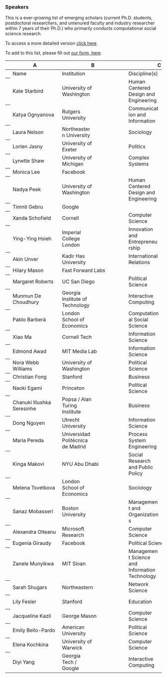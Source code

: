 ### Speakers

This is a ever-growing list of emerging scholars (current Ph.D. students, postdoctoral researchers, and untenured faculty and industry researcher within 7 years of their Ph.D.) who primarily conducts computational social science research.

To access a more detailed version [click here](https://docs.google.com/spreadsheets/d/1ckz3M-dA8n0xEgAHjYzPzpEWRKrnJmFjjqO0WzWU7Ug/edit?usp=sharing).

To add to this list, please fill out [our form, here](https://goo.gl/forms/LudyBngOx7C91x7x2). 

<table class="waffle" cellspacing="0" cellpadding="0"><thead><tr><th class="row-header freezebar-origin-ltr"></th><th id="0C0" style="width:146px" class="column-headers-background">A</th><th id="0C1" style="width:100px" class="column-headers-background">B</th><th id="0C2" style="width:100px" class="column-headers-background">C</th><th id="0C3" style="width:100px" class="column-headers-background">D</th><th id="0C4" style="width:100px" class="column-headers-background">E</th><th id="0C5" style="width:100px" class="column-headers-background">F</th><th id="0C6" style="width:100px" class="column-headers-background">G</th></tr></thead><tbody><tr style='height:20px;'><th id="0R0" style="height: 20px;" class="row-headers-background"></th><td class="s0">Name</td><td class="s0">Institution</td><td class="s0">Discipline(s)</td><td class="s0">Website</td><td class="s1"></td><td class="s1"></td><td class="s1"></td></tr><tr style='height:20px;'><th id="0R1" style="height: 20px;" class="row-headers-background"></th><td class="s1">Kate Starbird</td><td class="s1 softmerge"><div class="softmerge-inner" style="width: 97px; left: -1px;">University of Washington</div></td><td class="s1 softmerge"><div class="softmerge-inner" style="width: 97px; left: -1px;">Human Centered Design and Engineering</div></td><td class="s2 softmerge"><div class="softmerge-inner" style="width: 298px; left: -1px;"><a target="_blank" href="http://faculty.washington.edu/kstarbi/">http://faculty.washington.edu/kstarbi/</a></div></td><td class="s3"></td><td class="s4"></td><td class="s4"></td></tr><tr style='height:20px;'><th id="0R2" style="height: 20px;" class="row-headers-background"></th><td class="s1">Katya Ognyanova</td><td class="s1 softmerge"><div class="softmerge-inner" style="width: 97px; left: -1px;">Rutgers University</div></td><td class="s1 softmerge"><div class="softmerge-inner" style="width: 97px; left: -1px;">Communication and Information</div></td><td class="s2 softmerge"><div class="softmerge-inner" style="width: 198px; left: -1px;"><a target="_blank" href="http://kateto.net/">http://kateto.net</a></div></td><td class="s4"></td><td class="s4"></td><td class="s5"></td></tr><tr style='height:20px;'><th id="0R3" style="height: 20px;" class="row-headers-background"></th><td class="s1">Laura Nelson</td><td class="s1 softmerge"><div class="softmerge-inner" style="width: 97px; left: -1px;">Northeastern University</div></td><td class="s1">Sociology</td><td class="s2 softmerge"><div class="softmerge-inner" style="width: 398px; left: -1px;"><a target="_blank" href="http://www.lauraknelson.com/p/blog-page.html">http://www.lauraknelson.com/p/blog-page.html</a></div></td><td class="s3"></td><td class="s3"></td><td class="s6"></td></tr><tr style='height:20px;'><th id="0R4" style="height: 20px;" class="row-headers-background"></th><td class="s1">Lorien Jasny</td><td class="s1 softmerge"><div class="softmerge-inner" style="width: 97px; left: -1px;">University of Exeter</div></td><td class="s1">Politics</td><td class="s2 softmerge"><div class="softmerge-inner" style="width: 198px; left: -1px;"><a target="_blank" href="https://www.lorienjasny.com/">https://www.lorienjasny.com</a></div></td><td class="s4"></td><td class="s4"></td><td class="s5"></td></tr><tr style='height:20px;'><th id="0R5" style="height: 20px;" class="row-headers-background"></th><td class="s1">Lynette Shaw</td><td class="s1 softmerge"><div class="softmerge-inner" style="width: 97px; left: -1px;">University of Michigan</div></td><td class="s1 softmerge"><div class="softmerge-inner" style="width: 97px; left: -1px;">Complex Systems</div></td><td class="s2 softmerge"><div class="softmerge-inner" style="width: 198px; left: -1px;"><a target="_blank" href="https://lynetteashaw.com/">https://lynetteashaw.com</a></div></td><td class="s4"></td><td class="s4"></td><td class="s1"></td></tr><tr style='height:20px;'><th id="0R6" style="height: 20px;" class="row-headers-background"></th><td class="s1">Monica Lee</td><td class="s1">Facebook</td><td class="s1"></td><td class="s7"></td><td class="s7"></td><td class="s7"></td><td class="s8"></td></tr><tr style='height:20px;'><th id="0R7" style="height: 20px;" class="row-headers-background"></th><td class="s1">Nadya Peek</td><td class="s1 softmerge"><div class="softmerge-inner" style="width: 97px; left: -1px;">University of Washington</div></td><td class="s1 softmerge"><div class="softmerge-inner" style="width: 97px; left: -1px;">Human Centered Design and Engineering</div></td><td class="s2 softmerge"><div class="softmerge-inner" style="width: 198px; left: -1px;"><a target="_blank" href="http://infosyncratic.nl/">http://infosyncratic.nl/</a></div></td><td class="s4"></td><td class="s4"></td><td class="s5"></td></tr><tr style='height:20px;'><th id="0R8" style="height: 20px;" class="row-headers-background"></th><td class="s1">Timnit Gebru</td><td class="s1">Google</td><td class="s1"></td><td class="s2 softmerge"><div class="softmerge-inner" style="width: 298px; left: -1px;"><a target="_blank" href="http://ai.stanford.edu/~tgebru/">http://ai.stanford.edu/~tgebru/</a></div></td><td class="s3"></td><td class="s4"></td><td class="s6"></td></tr><tr style='height:20px;'><th id="0R9" style="height: 20px;" class="row-headers-background"></th><td class="s1">Xanda Schofield</td><td class="s1">Cornell</td><td class="s1 softmerge"><div class="softmerge-inner" style="width: 97px; left: -1px;">Computer Science</div></td><td class="s2 softmerge"><div class="softmerge-inner" style="width: 298px; left: -1px;"><a target="_blank" href="http://www.cs.cornell.edu/~xanda/">http://www.cs.cornell.edu/~xanda/</a></div></td><td class="s3"></td><td class="s4"></td><td class="s6"></td></tr><tr style='height:20px;'><th id="0R10" style="height: 20px;" class="row-headers-background"></th><td class="s1">Ying-Ying Hsieh</td><td class="s1 softmerge"><div class="softmerge-inner" style="width: 97px; left: -1px;">Imperial College London</div></td><td class="s1 softmerge"><div class="softmerge-inner" style="width: 97px; left: -1px;">Innovation and Entrepreneurship</div></td><td class="s9 softmerge"><div class="softmerge-inner" style="width: 298px; left: -1px;">https://www.imperial.ac.uk/people/y.hsieh</div></td><td class="s3"></td><td class="s4"></td><td class="s6"></td></tr><tr style='height:20px;'><th id="0R11" style="height: 20px;" class="row-headers-background"></th><td class="s1">Akin Unver</td><td class="s1 softmerge"><div class="softmerge-inner" style="width: 97px; left: -1px;">Kadir Has University</div></td><td class="s1 softmerge"><div class="softmerge-inner" style="width: 97px; left: -1px;">International Relations</div></td><td class="s2 softmerge"><div class="softmerge-inner" style="width: 198px; left: -1px;"><a target="_blank" href="https://www.akinunver.org/">https://www.akinunver.org</a></div></td><td class="s4"></td><td class="s4"></td><td class="s5"></td></tr><tr style='height:20px;'><th id="0R12" style="height: 20px;" class="row-headers-background"></th><td class="s1">Hilary Mason</td><td class="s9 softmerge"><div class="softmerge-inner" style="width: 198px; left: -1px;">Fast Forward Labs</div></td><td class="s4"></td><td class="s10 softmerge"><div class="softmerge-inner" style="width: 198px; left: -1px;"><a target="_blank" href="https://hilarymason.com/">https://hilarymason.com</a></div></td><td class="s4"></td><td class="s4"></td><td class="s5"></td></tr><tr style='height:20px;'><th id="0R13" style="height: 20px;" class="row-headers-background"></th><td class="s1">Margaret Roberts</td><td class="s1">UC San Diego</td><td class="s1 softmerge"><div class="softmerge-inner" style="width: 97px; left: -1px;">Political Science</div></td><td class="s2 softmerge"><div class="softmerge-inner" style="width: 298px; left: -1px;"><a target="_blank" href="http://www.margaretroberts.net/">http://www.margaretroberts.net</a></div></td><td class="s3"></td><td class="s4"></td><td class="s6"></td></tr><tr style='height:20px;'><th id="0R14" style="height: 20px;" class="row-headers-background"></th><td class="s1 softmerge"><div class="softmerge-inner" style="width: 143px; left: -1px;">Munmun De Choudhury</div></td><td class="s1 softmerge"><div class="softmerge-inner" style="width: 97px; left: -1px;">Georgia Institute of Technology</div></td><td class="s1 softmerge"><div class="softmerge-inner" style="width: 97px; left: -1px;">Interactive Computing</div></td><td class="s2 softmerge"><div class="softmerge-inner" style="width: 198px; left: -1px;"><a target="_blank" href="http://www.munmund.net/">http://www.munmund.net</a></div></td><td class="s4"></td><td class="s4"></td><td class="s5"></td></tr><tr style='height:20px;'><th id="0R15" style="height: 20px;" class="row-headers-background"></th><td class="s1">Pablo Barberá</td><td class="s1 softmerge"><div class="softmerge-inner" style="width: 97px; left: -1px;">London School of Economics</div></td><td class="s1 softmerge"><div class="softmerge-inner" style="width: 97px; left: -1px;">Computational Social Science</div></td><td class="s11 softmerge"><div class="softmerge-inner" style="width: 198px; left: -1px;"><a target="_blank" href="http://pablobarbera.com/">http://pablobarbera.com</a></div></td><td class="s4"></td><td class="s4"></td><td class="s5"></td></tr><tr style='height:20px;'><th id="0R16" style="height: 20px;" class="row-headers-background"></th><td class="s12">Xiao Ma</td><td class="s12">Cornell Tech</td><td class="s12 softmerge"><div class="softmerge-inner" style="width: 97px; left: -1px;">Information Science</div></td><td class="s13 softmerge"><div class="softmerge-inner" style="width: 198px; left: -1px;"><a target="_blank" href="https://maxiao.info/">https://maxiao.info/</a></div></td><td class="s4"></td><td class="s4"></td><td class="s5"></td></tr><tr style='height:20px;'><th id="0R17" style="height: 20px;" class="row-headers-background"></th><td class="s12">Edmond Awad</td><td class="s12">MIT Media Lab</td><td class="s12 softmerge"><div class="softmerge-inner" style="width: 97px; left: -1px;">Information Science</div></td><td class="s13 softmerge"><div class="softmerge-inner" style="width: 298px; left: -1px;"><a target="_blank" href="http://web.media.mit.edu/~awad/">http://web.media.mit.edu/~awad/</a></div></td><td class="s3"></td><td class="s4"></td><td class="s6"></td></tr><tr style='height:20px;'><th id="0R18" style="height: 20px;" class="row-headers-background"></th><td class="s12">Nora Webb Williams</td><td class="s12 softmerge"><div class="softmerge-inner" style="width: 97px; left: -1px;">University of Washington</div></td><td class="s12 softmerge"><div class="softmerge-inner" style="width: 97px; left: -1px;">Political Science</div></td><td class="s13 softmerge"><div class="softmerge-inner" style="width: 298px; left: -1px;"><a target="_blank" href="https://norawebbwilliams.github.io/">https://norawebbwilliams.github.io</a></div></td><td class="s3"></td><td class="s4"></td><td class="s6"></td></tr><tr style='height:20px;'><th id="0R19" style="height: 20px;" class="row-headers-background"></th><td class="s12">Christian Fong</td><td class="s12">Stanford</td><td class="s12">Business</td><td class="s13 softmerge"><div class="softmerge-inner" style="width: 298px; left: -1px;"><a target="_blank" href="https://cjfong.people.stanford.edu/">https://cjfong.people.stanford.edu</a></div></td><td class="s3"></td><td class="s4"></td><td class="s6"></td></tr><tr style='height:20px;'><th id="0R20" style="height: 20px;" class="row-headers-background"></th><td class="s12">Naoki Egami</td><td class="s12">Princeton</td><td class="s12 softmerge"><div class="softmerge-inner" style="width: 97px; left: -1px;">Political Science</div></td><td class="s13 softmerge"><div class="softmerge-inner" style="width: 298px; left: -1px;"><a target="_blank" href="https://scholar.princeton.edu/negami/home">https://scholar.princeton.edu/negami/home</a></div></td><td class="s3"></td><td class="s4"></td><td class="s6"></td></tr><tr style='height:20px;'><th id="0R21" style="height: 20px;" class="row-headers-background"></th><td class="s12 softmerge"><div class="softmerge-inner" style="width: 143px; left: -1px;">Chanuki Illushka Seresinhe</div></td><td class="s12 softmerge"><div class="softmerge-inner" style="width: 97px; left: -1px;">Popsa / Alan Turing Institute</div></td><td class="s12">Business</td><td class="s13 softmerge"><div class="softmerge-inner" style="width: 298px; left: -1px;"><a target="_blank" href="http://www.thoughtsymmetry.com/">http://www.thoughtsymmetry.com/</a></div></td><td class="s3"></td><td class="s4"></td><td class="s6"></td></tr><tr style='height:20px;'><th id="0R22" style="height: 20px;" class="row-headers-background"></th><td class="s12">Dong Nguyen</td><td class="s12 softmerge"><div class="softmerge-inner" style="width: 97px; left: -1px;">Utrecht University</div></td><td class="s12 softmerge"><div class="softmerge-inner" style="width: 97px; left: -1px;">Information Science</div></td><td class="s13 softmerge"><div class="softmerge-inner" style="width: 198px; left: -1px;"><a target="_blank" href="https://www.dongnguyen.nl/">https://www.dongnguyen.nl/</a></div></td><td class="s4"></td><td class="s4"></td><td class="s5"></td></tr><tr style='height:20px;'><th id="0R23" style="height: 20px;" class="row-headers-background"></th><td class="s12">Maria Pereda</td><td class="s12 softmerge"><div class="softmerge-inner" style="width: 97px; left: -1px;">Universidad Politécnica de Madrid</div></td><td class="s12 softmerge"><div class="softmerge-inner" style="width: 97px; left: -1px;">Process System Engineering</div></td><td class="s13 softmerge"><div class="softmerge-inner" style="width: 298px; left: -1px;"><a target="_blank" href="https://sites.google.com/site/mperedag/">https://sites.google.com/site/mperedag/</a></div></td><td class="s3"></td><td class="s4"></td><td class="s6"></td></tr><tr style='height:20px;'><th id="0R24" style="height: 20px;" class="row-headers-background"></th><td class="s12">Kinga Makovi</td><td class="s12">NYU Abu Dhabi</td><td class="s12 softmerge"><div class="softmerge-inner" style="width: 97px; left: -1px;">Social Research and Public Policy</div></td><td class="s13 softmerge"><div class="softmerge-inner" style="width: 598px; left: -1px;"><a target="_blank" href="https://nyuad.nyu.edu/en/academics/divisions/social-science/faculty/kinga-makovi.html">https://nyuad.nyu.edu/en/academics/divisions/social-science/faculty/kinga-makovi.html</a></div></td><td class="s3"></td><td class="s3"></td><td class="s10"></td></tr><tr style='height:20px;'><th id="0R25" style="height: 20px;" class="row-headers-background"></th><td class="s12">Melena Tsvetkova</td><td class="s12 softmerge"><div class="softmerge-inner" style="width: 97px; left: -1px;">London School of Economics</div></td><td class="s12">Sociology</td><td class="s13 softmerge"><div class="softmerge-inner" style="width: 198px; left: -1px;"><a target="_blank" href="http://tsvetkova.me/about/">http://tsvetkova.me/about/</a></div></td><td class="s4"></td><td class="s4"></td><td class="s5"></td></tr><tr style='height:20px;'><th id="0R26" style="height: 20px;" class="row-headers-background"></th><td class="s14">Sanaz Mobasseri</td><td class="s12 softmerge"><div class="softmerge-inner" style="width: 97px; left: -1px;">Boston University</div></td><td class="s12 softmerge"><div class="softmerge-inner" style="width: 97px; left: -1px;">Management and Organizations</div></td><td class="s13 softmerge"><div class="softmerge-inner" style="width: 298px; left: -1px;"><a target="_blank" href="https://www.sanazmobasseri.com/">https://www.sanazmobasseri.com/</a></div></td><td class="s3"></td><td class="s4"></td><td class="s6"></td></tr><tr style='height:20px;'><th id="0R27" style="height: 20px;" class="row-headers-background"></th><td class="s15">Alexandra Olteanu</td><td class="s12 softmerge"><div class="softmerge-inner" style="width: 97px; left: -1px;">Microsoft Research</div></td><td class="s12 softmerge"><div class="softmerge-inner" style="width: 97px; left: -1px;">Computer Science</div></td><td class="s13 softmerge"><div class="softmerge-inner" style="width: 198px; left: -1px;"><a target="_blank" href="http://www.aolteanu.com/">http://www.aolteanu.com/</a></div></td><td class="s4"></td><td class="s4"></td><td class="s5"></td></tr><tr style='height:20px;'><th id="0R28" style="height: 20px;" class="row-headers-background"></th><td class="s12">Eugenia Giraudy</td><td class="s12">Facebook</td><td class="s16 softmerge"><div class="softmerge-inner" style="width: 198px; left: -1px;">Political Science</div></td><td class="s17"></td><td class="s4"></td><td class="s1"></td><td class="s5"></td></tr><tr style='height:20px;'><th id="0R29" style="height: 20px;" class="row-headers-background"></th><td class="s12">Zanele Munyikwa</td><td class="s12">MIT Sloan</td><td class="s12 softmerge"><div class="softmerge-inner" style="width: 97px; left: -1px;">Management Science and Information Technology</div></td><td class="s13 softmerge"><div class="softmerge-inner" style="width: 298px; left: -1px;"><a target="_blank" href="https://www.zanelemunyikwa.com/about-me/">https://www.zanelemunyikwa.com/about-me/</a></div></td><td class="s3"></td><td class="s4"></td><td class="s6"></td></tr><tr style='height:20px;'><th id="0R30" style="height: 20px;" class="row-headers-background"></th><td class="s12">Sarah Shugars</td><td class="s12">Northeastern</td><td class="s12 softmerge"><div class="softmerge-inner" style="width: 97px; left: -1px;">Network Science</div></td><td class="s13 softmerge"><div class="softmerge-inner" style="width: 198px; left: -1px;"><a target="_blank" href="http://sarahshugars.com/">http://sarahshugars.com/</a></div></td><td class="s4"></td><td class="s4"></td><td class="s5"></td></tr><tr style='height:20px;'><th id="0R31" style="height: 20px;" class="row-headers-background"></th><td class="s12">Lily Fesler</td><td class="s12">Stanford</td><td class="s12">Education</td><td class="s13 softmerge"><div class="softmerge-inner" style="width: 298px; left: -1px;"><a target="_blank" href="https://cepa.stanford.edu/people/lily-fesler">https://cepa.stanford.edu/people/lily-fesler</a></div></td><td class="s3"></td><td class="s4"></td><td class="s6"></td></tr><tr style='height:20px;'><th id="0R32" style="height: 20px;" class="row-headers-background"></th><td class="s18">Jacqueline Kazil</td><td class="s12">George Mason</td><td class="s12 softmerge"><div class="softmerge-inner" style="width: 97px; left: -1px;">Computer Science</div></td><td class="s13 softmerge"><div class="softmerge-inner" style="width: 398px; left: -1px;"><a target="_blank" href="https://cos.gmu.edu/cds/people/students/jackie-kazil/">https://cos.gmu.edu/cds/people/students/jackie-kazil/</a></div></td><td class="s3"></td><td class="s3"></td><td class="s6"></td></tr><tr style='height:20px;'><th id="0R33" style="height: 20px;" class="row-headers-background"></th><td class="s12">Emily Bello-Pardo</td><td class="s12 softmerge"><div class="softmerge-inner" style="width: 97px; left: -1px;">American University</div></td><td class="s12 softmerge"><div class="softmerge-inner" style="width: 97px; left: -1px;">Political Science</div></td><td class="s13 softmerge"><div class="softmerge-inner" style="width: 398px; left: -1px;"><a target="_blank" href="https://www.american.edu/profiles/students/eb0511a.cfm">https://www.american.edu/profiles/students/eb0511a.cfm</a></div></td><td class="s3"></td><td class="s3"></td><td class="s6"></td></tr><tr style='height:20px;'><th id="0R34" style="height: 20px;" class="row-headers-background"></th><td class="s12">Elena Kochkina</td><td class="s14 softmerge"><div class="softmerge-inner" style="width: 97px; left: -1px;">University of Warwick</div></td><td class="s12 softmerge"><div class="softmerge-inner" style="width: 97px; left: -1px;">Computer Science</div></td><td class="s13 softmerge"><div class="softmerge-inner" style="width: 398px; left: -1px;"><a target="_blank" href="https://warwick.ac.uk/fac/sci/dcs/people/research/mapmbc/">https://warwick.ac.uk/fac/sci/dcs/people/research/mapmbc/</a></div></td><td class="s3"></td><td class="s3"></td><td class="s6"></td></tr><tr style='height:20px;'><th id="0R35" style="height: 20px;" class="row-headers-background"></th><td class="s12">Diyi Yang</td><td class="s15 softmerge"><div class="softmerge-inner" style="width: 97px; left: -1px;">Georgia Tech / Google</div></td><td class="s12 softmerge"><div class="softmerge-inner" style="width: 97px; left: -1px;">Interactive Computing</div></td><td class="s13 softmerge"><div class="softmerge-inner" style="width: 198px; left: -1px;"><a target="_blank" href="http://www.cs.cmu.edu/~diyiy/">http://www.cs.cmu.edu/~diyiy/</a></div></td><td class="s4"></td><td class="s4"></td><td class="s5"></td></tr></tbody></table>
